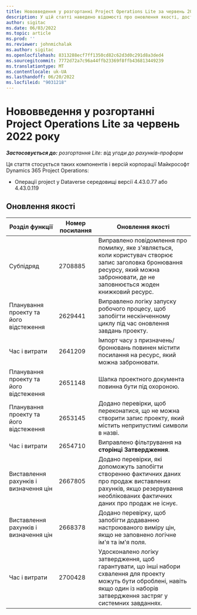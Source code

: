 ```yaml
---
title: Нововведення у розгортанні Project Operations Lite за червень 2022 року
description: У цій статті наведено відомості про оновлення якості, доступні в червні 2022 року випуску розгортання Microsoft Dynamics 365 Project Operations lite.
author: sigitac
ms.date: 06/03/2022
ms.topic: article
ms.prod: ''
ms.reviewer: johnmichalak
ms.author: sigitac
ms.openlocfilehash: 8313288ecf7ff1350cd82c62d3d0c291d8a3ded4
ms.sourcegitcommit: 7772d72a7c96a44ffb23369f8ffb436813449239
ms.translationtype: MT
ms.contentlocale: uk-UA
ms.lasthandoff: 06/20/2022
ms.locfileid: "9031218"
---
```

# <a name="whats-new-june-2022---project-operations-lite-deployment"></a>Нововведення у розгортанні Project Operations Lite за червень 2022 року

_**Застосовується до:** розгортання Lite: від угоди до рахунків-проформ_

Ця стаття стосується таких компонентів і версій корпорації Майкрософт Dynamics 365 Project Operations:

- Операції project у Dataverse середовищі версії 4.43.0.77 або 4.43.0.119

## <a name="quality-updates"></a>Оновлення якості

| Розділ функції | Номер посилання | Оновлення якості |
| --- | --- | --- |
| Субпідряд | 2708885 | Виправлено повідомлення про помилку, яке з'являється, коли користувач створює запис заголовка бронювання ресурсу, який можна забронювати, де не заповнюється жоден книжковий ресурс. |
| Планування проекту та його відстеження | 2629441 | Виправлено логіку запуску робочого процесу, щоб запобігти нескінченному циклу під час оновлення завдань проекту. |
| Час і витрати | 2641209 | Імпорт часу з призначень/бронювань повинен містити посилання на ресурс, який можна забронювати. |
| Планування проекту та його відстеження | 2651148 | Шапка проектного документа повинна бути під охороною.|
| Планування проекту та його відстеження | 2653145 | Додано перевірки, щоб переконатися, що не можна створити запис проекту, який містить неприпустимі символи в назві. |
| Час і витрати | 2654710 | Виправлено фільтрування на **сторінці Затвердження**. |
| Виставлення рахунків і визначення цін | 2667805 | Додано перевірки, які допоможуть запобігти створенню фактичних даних про продаж виставлених рахунків, якщо резервування необлікованих фактичних даних про продаж не існує. |
| Виставлення рахунків і визначення цін | 2668378 | Додано перевірку, щоб запобігти додаванню настроюваного виміру цін, якщо не заповнено логічне ім'я та ім'я поля. |
| Час і витрати | 2700428 | Удосконалено логіку затвердження, щоб гарантувати, що інші набори схвалення для проекту можуть бути оброблені, навіть якщо один із наборів затвердження застряг у системних завданнях. |
